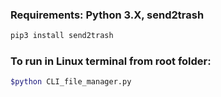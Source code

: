 ### Requirements: Python 3.X, send2trash
```bash
pip3 install send2trash
```

### To run in Linux terminal from root folder:
```bash
$python CLI_file_manager.py
```
